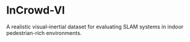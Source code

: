 # InCrowd-VI
A realistic visual–inertial dataset for evaluating SLAM systems in indoor pedestrian-rich environments.
